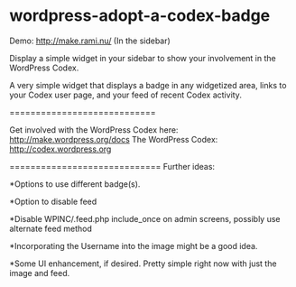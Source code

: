 wordpress-adopt-a-codex-badge
=============================

Demo: http://make.rami.nu/ (In the sidebar)

Display a simple widget in your sidebar to show your involvement in the WordPress Codex.

A very simple widget that displays a badge in any widgetized area, links to your Codex user page, and your feed of recent
Codex activity.

============================

Get involved with the WordPress Codex here: http://make.wordpress.org/docs
The WordPress Codex: http://codex.wordpress.org

=============================
Further ideas:

*Options to use different badge(s).

*Option to disable feed

*Disable WPINC/.feed.php include_once on admin screens, possibly use alternate feed method

*Incorporating the Username into the image might be a good idea.

*Some UI enhancement, if desired. Pretty simple right now with just the image and feed.
